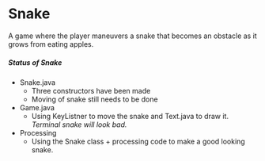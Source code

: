 # Snake
A game where the player maneuvers a snake that becomes an obstacle as it grows from eating apples.

##### Status of Snake
- Snake.java
  - Three constructors have been made
  - Moving of snake still needs to be done
- Game.java
  - Using KeyListner to move the snake and Text.java to draw it. *Terminal snake will look bad.*
- Processing
  - Using the Snake class + processing code to make a good looking snake.
